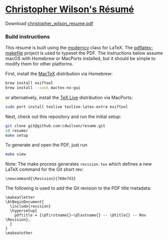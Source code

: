 # [Christopher Wilson's Résumé][]

Download [christopher\_wilson\_resume.pdf][]

### Build instructions

This résumé is built using the [moderncv][] class for LaTeX.  The
[pdflatex-makefile][] project is used to typeset the PDF.  The instructions
below assume macOS with Homebrew or MacPorts installed, but it should be simple
to modify them for other platforms.

First, install the [MacTeX][] distribution via Homebrew:

```bash
brew install exiftool
brew install --cask mactex-no-gui
```

or alternatively, install the [TeX Live][] distribution via MacPorts:

```bash
sudo port install texlive texlive-latex-extra exiftool
```

Next, check out this repository and run the initial setup:

```bash
git clone git@github.com:cdwilson/resume.git
cd resume/
make setup
```

To generate and open the PDF, just run

```bash
make view
```

Note: The make process generates `revision.tex` which defines a new LaTeX
command for the Git short rev:

    \newcommand{\Revision}{760e7d3}

The following is used to add the Git revision to the PDF title metadata:

    \makeatletter
    \AtBeginDocument{
      \include{revision}
      \hypersetup{
        pdftitle = {\@firstname{}~\@lastname{} -- \@title{} -- Rev \Revision},
      }
    }
    \makeatother

  [Christopher Wilson's Résumé]: #
  [christopher\_wilson\_resume.pdf]: https://github.com/cdwilson/resume/raw/gh-pages/christopher_wilson_resume.pdf
  [moderncv]: https://launchpad.net/moderncv
  [TeX Live]: https://www.tug.org/texlive/
  [MacTeX]: http://www.tug.org/mactex/
  [pdflatex-makefile]: http://github.com/ransford/pdflatex-makefile
